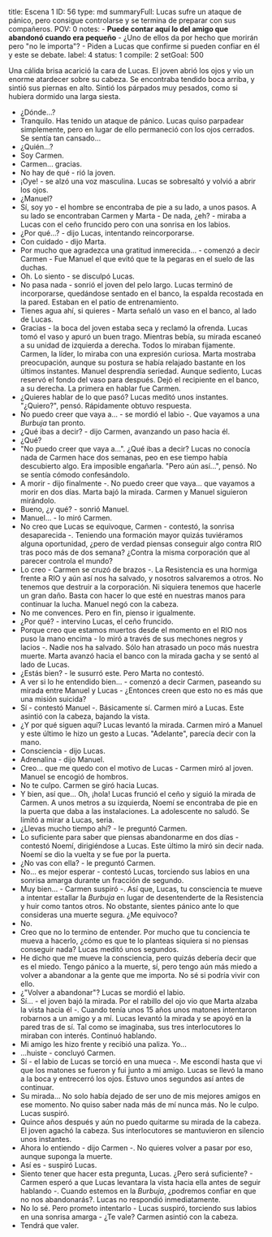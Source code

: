 title:          Escena 1
ID:             56
type:           md
summaryFull:    Lucas sufre un ataque de pánico, pero consigue controlarse y se termina de preparar con sus compañeros.
POV:            0
notes:          - **Puede contar aquí lo del amigo que abandonó cuando era pequeño**
                - ¿Uno de ellos da por hecho que morirán pero "no le importa"?
                - Piden a Lucas que confirme si pueden confiar en él y este se debate.
label:          4
status:         1
compile:        2
setGoal:        500


Una cálida brisa acarició la cara de Lucas.
El joven abrió los ojos y vio un enorme atardecer sobre su cabeza. Se encontraba tendido boca arriba, y sintió sus piernas en alto. Sintió los párpados muy pesados, como si hubiera dormido una larga siesta.
- ¿Dónde...?
- Tranquilo. Has tenido un ataque de pánico.
Lucas quiso parpadear simplemente, pero en lugar de ello permaneció con los ojos cerrados. Se sentía tan cansado...
- ¿Quién...?
- Soy Carmen.
- Carmen... gracias.
- No hay de qué - rió la joven.
- ¡Oye! - se alzó una voz masculina. Lucas se sobresaltó y volvió a abrir los ojos.
- ¿Manuel?
- Sí, soy yo - el hombre se encontraba de pie a su lado, a unos pasos. A su lado se encontraban Carmen y Marta - De nada, ¿eh? - miraba a Lucas con el ceño fruncido pero con una sonrisa en los labios.
- ¿Por qué...? - dijo Lucas, intentando reincorporarse.
- Con cuidado - dijo Marta.
- Por mucho que agradezca una gratitud inmerecida... - comenzó a decir Carmen - Fue Manuel el que evitó que te la pegaras en el suelo de las duchas.
- Oh. Lo siento - se disculpó Lucas.
- No pasa nada - sonrió el joven del pelo largo.
Lucas terminó de incorporarse, quedándose sentado en el banco, la espalda recostada en la pared. Estaban en el patio de entrenamiento.
- Tienes agua ahí, si quieres - Marta señaló un vaso en el banco, al lado de Lucas.
- Gracias - la boca del joven estaba seca y reclamó la ofrenda. Lucas tomó el vaso y apuró un buen trago.
Mientras bebía, su mirada escaneó a su unidad de izquierda a derecha.
Todos lo miraban fijamente. Carmen, la líder, lo miraba con una expresión curiosa. Marta mostraba preocupación, aunque su postura se había relajado bastante en los últimos instantes. Manuel desprendía seriedad.
Aunque sediento, Lucas reservó el fondo del vaso para después. Dejó el recipiente en el banco, a su derecha.
La primera en hablar fue Carmen.
- ¿Quieres hablar de lo que pasó?
Lucas meditó unos instantes. "¿Quiero?", pensó. Rápidamente obtuvo respuesta.
- No puedo creer que vaya a... - se mordió el labio -. Que vayamos a una *Burbuja* tan pronto. 
- ¿Qué ibas a decir? - dijo Carmen, avanzando un paso hacia él.
- ¿Qué?
- "No puedo creer que vaya a...". ¿Qué ibas a decir?
Lucas no conocía nada de Carmen hace dos semanas, peo en ese tiempo había descubierto algo. Era imposible engañarla.
"Pero aún así...", pensó. No se sentía cómodo confesándolo.
- A morir - dijo finalmente -. No puedo creer que vaya... que vayamos a morir en dos días.
Marta bajó la mirada. Carmen y Manuel siguieron mirándolo.
- Bueno, ¿y qué? - sonrió Manuel.
- Manuel... - lo miró Carmen.
- No creo que Lucas se equivoque, Carmen - contestó, la sonrisa desaparecida -. Teniendo una formación mayor quizás tuviéramos alguna oportunidad, ¿pero de verdad piensas conseguir algo contra RIO tras poco más de dos semana? ¿Contra la misma corporación que al parecer controla el mundo?
- Lo creo - Carmen se cruzó de brazos -. La Resistencia es una hormiga frente a RIO y aún así nos ha salvado, y nosotros salvaremos a otros. No tenemos que destruir a la corporación. Ni siquiera tenemos que hacerle un gran daño. Basta con hacer lo que esté en nuestras manos para continuar la lucha.
Manuel negó con la cabeza.
- No me convences. Pero en fin, pienso ir igualmente.
- ¿Por qué? - intervino Lucas, el ceño fruncido.
- Porque creo que estamos muertos desde el momento en el RIO nos puso la mano encima - lo miró a través de sus mechones negros y lacios -. Nadie nos ha salvado. Sólo han atrasado un poco más nuestra muerte.
Marta avanzó hacia el banco con la mirada gacha y se sentó al lado de Lucas.
- ¿Estás bien? - le susurró este.
Pero Marta no contestó.
- A ver si lo he entendido bien... - comenzó a decir Carmen, paseando su mirada entre Manuel y Lucas - ¿Entonces creen que esto no es más que una misión suicida?
- Sí - contestó Manuel -. Básicamente sí.
Carmen miró a Lucas. Este asintió con la cabeza, bajando la vista.
- ¿Y por qué siguen aquí?
Lucas levantó la mirada. Carmen miró a Manuel y este último le hizo un gesto a Lucas. "Adelante", parecía decir con la mano.
- Consciencia - dijo Lucas.
- Adrenalina - dijo Manuel.
- Creo... que me quedo con el motivo de Lucas - Carmen miró al joven.
Manuel se encogió de hombros.
- No te culpo.
Carmen se giró hacia Lucas.
- Y bien, así que... Oh, ¡hola!
Lucas frunció el ceño y siguió la mirada de Carmen. A unos metros a su izquierda, Noemí se encontraba de pie en la puerta que daba a las instalaciones.
La adolescente no saludó. Se limitó a mirar a Lucas, seria.
- ¿Llevas mucho tiempo ahí? - le preguntó Carmen.
- Lo suficiente para saber que piensas abandonarme en dos días - contestó Noemí, dirigiéndose a Lucas.
Este último la miró sin decir nada. Noemí se dio la vuelta y se fue por la puerta.
- ¿No vas con ella? - le preguntó Carmen.
- No... es mejor esperar - contestó Lucas, torciendo sus labios en una sonrisa amarga durante un fracción de segundo.
- Muy bien... - Carmen suspiró -. Así que, Lucas, tu consciencia te mueve a intentar estallar la *Burbuja* en lugar de desentenderte de la Resistencia y huir como tantos otros. No obstante, sientes pánico ante lo que consideras una muerte segura. ¿Me equivoco?
- No.
- Creo que no lo termino de entender. Por mucho que tu conciencia te mueva a hacerlo, ¿cómo es que te lo planteas siquiera si no piensas conseguir nada?
Lucas meditó unos segundos.
- He dicho que me mueve la consciencia, pero quizás debería decir que es el miedo. Tengo pánico a la muerte, sí, pero tengo aún más miedo a volver a abandonar a la gente que me importa. No sé si podría vivir con ello.
- ¿"Volver a abandonar"?
Lucas se mordió el labio.
- Sí... - el joven bajó la mirada. Por el rabillo del ojo vio que Marta alzaba la vista hacia él -. Cuando tenía unos 15 años unos matones intentaron robarnos a un amigo y a mí.
Lucas levantó la mirada y se apoyó en la pared tras de sí. Tal como se imaginaba, sus tres interlocutores lo miraban con interés. Continuó hablando.
- Mi amigo les hizo frente y recibió una paliza. Yo...
- ...huiste - concluyó Carmen.
- Sí - el labio de Lucas se torció en una mueca -. Me escondí hasta que vi que los matones se fueron y fui junto a mi amigo.
Lucas se llevó la mano a la boca y entrecerró los ojos. Estuvo unos segundos así antes de continuar.
- Su mirada... No solo había dejado de ser uno de mis mejores amigos en ese momento. No quiso saber nada más de mí nunca más. No le culpo.
Lucas suspiró.
- Quince años después y aún no puedo quitarme su mirada de la cabeza.
El joven agachó la cabeza. Sus interlocutores se mantuvieron en silencio unos instantes.
- Ahora lo entiendo - dijo Carmen -. No quieres volver a pasar por eso, aunque suponga la muerte.
- Así es - suspiró Lucas.
- Siento tener que hacer esta pregunta, Lucas. ¿Pero será suficiente? - Carmen esperó a que Lucas levantara la vista hacia ella antes de seguir hablando -. Cuando estemos en la *Burbuja*, ¿podremos confiar en que no nos abandonarás?.
Lucas no respondió inmediatamente.
- No lo sé. Pero prometo intentarlo - Lucas suspiró, torciendo sus labios en una sonrisa amarga - ¿Te vale?
Carmen asintió con la cabeza.
- Tendrá que valer.